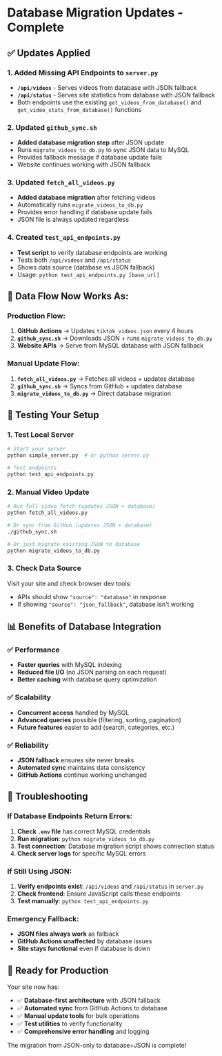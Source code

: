 # Database Migration Updates - Complete

## ✅ Updates Applied

### 1. Added Missing API Endpoints to `server.py`
- **`/api/videos`** - Serves videos from database with JSON fallback
- **`/api/status`** - Serves site statistics from database with JSON fallback
- Both endpoints use the existing `get_videos_from_database()` and `get_video_stats_from_database()` functions

### 2. Updated `github_sync.sh`
- **Added database migration step** after JSON update
- Runs `migrate_videos_to_db.py` to sync JSON data to MySQL
- Provides fallback message if database update fails
- Website continues working with JSON fallback

### 3. Updated `fetch_all_videos.py`
- **Added database migration** after fetching videos
- Automatically runs `migrate_videos_to_db.py` 
- Provides error handling if database update fails
- JSON file is always updated regardless

### 4. Created `test_api_endpoints.py`
- **Test script** to verify database endpoints are working
- Tests both `/api/videos` and `/api/status`
- Shows data source (database vs JSON fallback)
- Usage: `python test_api_endpoints.py [base_url]`

## 🔄 Data Flow Now Works As:

### Production Flow:
1. **GitHub Actions** → Updates `tiktok_videos.json` every 4 hours
2. **`github_sync.sh`** → Downloads JSON + runs `migrate_videos_to_db.py`
3. **Website APIs** → Serve from MySQL database with JSON fallback

### Manual Update Flow:
1. **`fetch_all_videos.py`** → Fetches all videos + updates database
2. **`github_sync.sh`** → Syncs from GitHub + updates database
3. **`migrate_videos_to_db.py`** → Direct database migration

## 🧪 Testing Your Setup

### 1. Test Local Server
```bash
# Start your server
python simple_server.py  # or python server.py

# Test endpoints
python test_api_endpoints.py
```

### 2. Manual Video Update
```bash
# Run full video fetch (updates JSON + database)
python fetch_all_videos.py

# Or sync from GitHub (updates JSON + database)  
./github_sync.sh

# Or just migrate existing JSON to database
python migrate_videos_to_db.py
```

### 3. Check Data Source
Visit your site and check browser dev tools:
- APIs should show `"source": "database"` in response
- If showing `"source": "json_fallback"`, database isn't working

## 📊 Benefits of Database Integration

### ✅ **Performance**
- **Faster queries** with MySQL indexing
- **Reduced file I/O** (no JSON parsing on each request)
- **Better caching** with database query optimization

### ✅ **Scalability** 
- **Concurrent access** handled by MySQL
- **Advanced queries** possible (filtering, sorting, pagination)
- **Future features** easier to add (search, categories, etc.)

### ✅ **Reliability**
- **JSON fallback** ensures site never breaks
- **Automated sync** maintains data consistency
- **GitHub Actions** continue working unchanged

## 🔧 Troubleshooting

### If Database Endpoints Return Errors:
1. **Check `.env` file** has correct MySQL credentials
2. **Run migration**: `python migrate_videos_to_db.py`
3. **Test connection**: Database migration script shows connection status
4. **Check server logs** for specific MySQL errors

### If Still Using JSON:
1. **Verify endpoints exist**: `/api/videos` and `/api/status` in `server.py`
2. **Check frontend**: Ensure JavaScript calls these endpoints
3. **Test manually**: `python test_api_endpoints.py`

### Emergency Fallback:
- **JSON files always work** as fallback
- **GitHub Actions unaffected** by database issues
- **Site stays functional** even if database is down

## 🚀 Ready for Production

Your site now has:
- ✅ **Database-first architecture** with JSON fallback
- ✅ **Automated sync** from GitHub Actions to database  
- ✅ **Manual update tools** for bulk operations
- ✅ **Test utilities** to verify functionality
- ✅ **Comprehensive error handling** and logging

The migration from JSON-only to database+JSON is complete!
